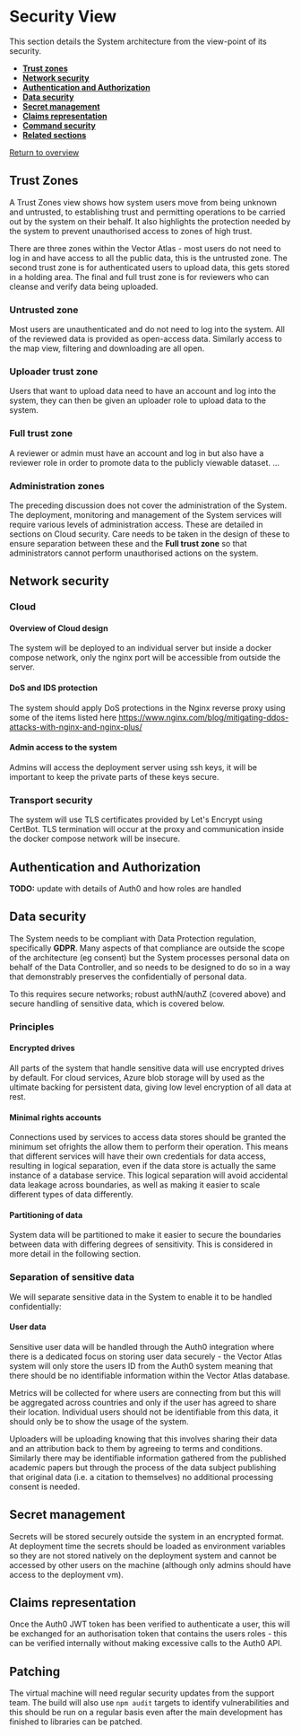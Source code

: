 # Security View

This section details the System architecture from the view-point of its security.

* **[Trust zones](#trust-zones)**
* **[Network security](#network-security)**
* **[Authentication and Authorization](#authentication-and-authorization)**
* **[Data security](#data-security)**
* **[Secret management](#secret-management)**
* **[Claims representation](#claims-representation)**
* **[Command security](#command-security)**
* **[Related sections](#related-sections)**

[Return to overview](./01-architecture-overview.md)

## Trust Zones

A Trust Zones view shows how system users move from being unknown and untrusted, to establishing trust and permitting operations to be carried out by the system on their behalf. It also highlights the protection needed by the system to prevent unauthorised access to zones of high trust.

There are three zones within the Vector Atlas - most users do not need to log in and have access to all the public data, this is the untrusted zone. The second trust zone is for authenticated users to upload data, this gets stored in a holding area. The final and full trust zone is for reviewers who can cleanse and verify data being uploaded.

### Untrusted zone

Most users are unauthenticated and do not need to log into the system. All of the reviewed data is provided as open-access data. Similarly access to the map view, filtering and downloading are all open.

### Uploader trust zone

Users that want to upload data need to have an account and log into the system, they can then be given an uploader role to upload data to the system.

### Full trust zone

A reviewer or admin must have an account and log in but also have a reviewer role in order to promote data to the publicly viewable dataset.
...

### Administration zones

The preceding discussion does not cover the administration of the System. The deployment, monitoring and management of the System services will require various levels of administration access. These are detailed in sections on Cloud security. Care needs to be taken in the design of these to ensure separation between these and the **Full trust zone** so that administrators cannot perform unauthorised actions on the system.

## Network security

### Cloud

#### Overview of Cloud design

The system will be deployed to an individual server but inside a docker compose network, only the nginx port will be accessible from outside the server.

#### DoS and IDS protection

The system should apply DoS protections in the Nginx reverse proxy using some of the items listed here https://www.nginx.com/blog/mitigating-ddos-attacks-with-nginx-and-nginx-plus/

#### Admin access to the system

Admins will access the deployment server using ssh keys, it will be important to keep the private parts of these keys secure.

### Transport security

The system will use TLS certificates provided by Let's Encrypt using CertBot. TLS termination will occur at the proxy and communication inside the docker compose network will be insecure.

## Authentication and Authorization

**TODO:** update with details of Auth0 and how roles are handled

## Data security

The System needs to be compliant with Data Protection regulation, specifically **GDPR**. Many aspects of that compliance are outside the scope of the architecture (eg consent) but the System processes personal data on behalf of the Data Controller, and so needs to be designed to do so in a way that demonstrably preserves the confidentially of personal data.

To this requires secure networks; robust authN/authZ (covered above) and secure handling of sensitive data, which is covered below.

### Principles

#### Encrypted drives

All parts of the system that handle sensitive data will use encrypted drives by default. For cloud services, Azure blob storage will by used as the ultimate backing for persistent data, giving low level encryption of all data at rest.

#### Minimal rights accounts

Connections used by services to access data stores should be granted the minimum set ofrights the allow them to perform their operation. This means that different services will have their own credentials for data access, resulting in logical separation, even if the data store is actually the same instance of a database service. This logical separation will avoid accidental data leakage across boundaries, as well as making it easier to scale
different types of data differently.

#### Partitioning of data

System data will be partitioned to make it easier to secure the boundaries between data with differing degrees of sensitivity. This is considered in more detail in the following section.

### Separation of sensitive data

We will separate sensitive data in the System to enable it to be handled confidentially:

#### User data

Sensitive user data will be handled through the Auth0 integration where there is a dedicated focus on storing user data securely - the Vector Atlas system will only store the users ID from the Auth0 system meaning that there should be no identifiable information within the Vector Atlas database.

Metrics will be collected for where users are connecting from but this will be aggregated across countries and only if the user has agreed to share their location. Individual users should not be identifiable from this data, it should only be to show the usage of the system.

Uploaders will be uploading knowing that this involves sharing their data and an attribution back to them by agreeing to terms and conditions. Similarly there may be identifiable information gathered from the published academic papers but through the process of the data subject publishing that original data (i.e. a citation to themselves) no additional processing consent is needed.

## Secret management

Secrets will be stored securely outside the system in an encrypted format. At deployment time the secrets should be loaded as environment variables so they are not stored natively on the deployment system and cannot be accessed by other users on the machine (although only admins should have access to the deployment vm).

## Claims representation

Once the Auth0 JWT token has been verified to authenticate a user, this will be exchanged for an authorisation token that contains the users roles - this can be verified internally without making excessive calls to the Auth0 API.

## Patching

The virtual machine will need regular security updates from the support team. The build will also use `npm audit` targets to identify vulnerabilities and this should be run on a regular basis even after the main development has finished to libraries can be patched.

